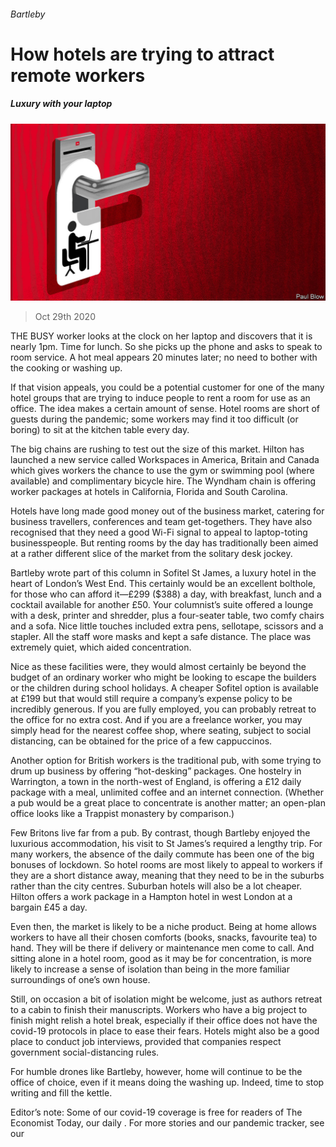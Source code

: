 ###### Bartleby

# How hotels are trying to attract remote workers 

##### Luxury with your laptop 

![image](images/20201031_WBD001_0.jpg) 

> Oct 29th 2020 

THE BUSY worker looks at the clock on her laptop and discovers that it is nearly 1pm. Time for lunch. So she picks up the phone and asks to speak to room service. A hot meal appears 20 minutes later; no need to bother with the cooking or washing up.

If that vision appeals, you could be a potential customer for one of the many hotel groups that are trying to induce people to rent a room for use as an office. The idea makes a certain amount of sense. Hotel rooms are short of guests during the pandemic; some workers may find it too difficult (or boring) to sit at the kitchen table every day.


The big chains are rushing to test out the size of this market. Hilton has launched a new service called Workspaces in America, Britain and Canada which gives workers the chance to use the gym or swimming pool (where available) and complimentary bicycle hire. The Wyndham chain is offering worker packages at hotels in California, Florida and South Carolina.

Hotels have long made good money out of the business market, catering for business travellers, conferences and team get-togethers. They have also recognised that they need a good Wi-Fi signal to appeal to laptop-toting businesspeople. But renting rooms by the day has traditionally been aimed at a rather different slice of the market from the solitary desk jockey.

Bartleby wrote part of this column in Sofitel St James, a luxury hotel in the heart of London’s West End. This certainly would be an excellent bolthole, for those who can afford it—£299 ($388) a day, with breakfast, lunch and a cocktail available for another £50. Your columnist’s suite offered a lounge with a desk, printer and shredder, plus a four-seater table, two comfy chairs and a sofa. Nice little touches included extra pens, sellotape, scissors and a stapler. All the staff wore masks and kept a safe distance. The place was extremely quiet, which aided concentration.

Nice as these facilities were, they would almost certainly be beyond the budget of an ordinary worker who might be looking to escape the builders or the children during school holidays. A cheaper Sofitel option is available at £199 but that would still require a company’s expense policy to be incredibly generous. If you are fully employed, you can probably retreat to the office for no extra cost. And if you are a freelance worker, you may simply head for the nearest coffee shop, where seating, subject to social distancing, can be obtained for the price of a few cappuccinos.

Another option for British workers is the traditional pub, with some trying to drum up business by offering “hot-desking” packages. One hostelry in Warrington, a town in the north-west of England, is offering a £12 daily package with a meal, unlimited coffee and an internet connection. (Whether a pub would be a great place to concentrate is another matter; an open-plan office looks like a Trappist monastery by comparison.)

Few Britons live far from a pub. By contrast, though Bartleby enjoyed the luxurious accommodation, his visit to St James’s required a lengthy trip. For many workers, the absence of the daily commute has been one of the big bonuses of lockdown. So hotel rooms are most likely to appeal to workers if they are a short distance away, meaning that they need to be in the suburbs rather than the city centres. Suburban hotels will also be a lot cheaper. Hilton offers a work package in a Hampton hotel in west London at a bargain £45 a day.

Even then, the market is likely to be a niche product. Being at home allows workers to have all their chosen comforts (books, snacks, favourite tea) to hand. They will be there if delivery or maintenance men come to call. And sitting alone in a hotel room, good as it may be for concentration, is more likely to increase a sense of isolation than being in the more familiar surroundings of one’s own house.

Still, on occasion a bit of isolation might be welcome, just as authors retreat to a cabin to finish their manuscripts. Workers who have a big project to finish might relish a hotel break, especially if their office does not have the covid-19 protocols in place to ease their fears. Hotels might also be a good place to conduct job interviews, provided that companies respect government social-distancing rules.

For humble drones like Bartleby, however, home will continue to be the office of choice, even if it means doing the washing up. Indeed, time to stop writing and fill the kettle.

Editor’s note: Some of our covid-19 coverage is free for readers of The Economist Today, our daily . For more stories and our pandemic tracker, see our 

